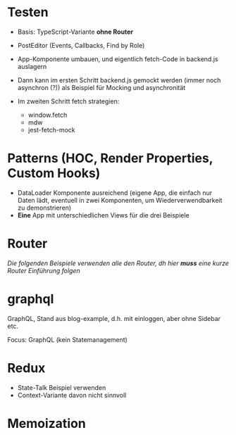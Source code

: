 # Testen

- Basis: TypeScript-Variante **ohne Router**
- PostEditor (Events, Callbacks, Find by Role)
- App-Komponente umbauen, und eigentlich fetch-Code in backend.js auslagern
- Dann kann im ersten Schritt backend.js gemockt werden (immer noch asynchron (?)) als Beispiel für Mocking und asynchronität
- Im zweiten Schritt fetch strategien:

  - window.fetch
  - mdw
  - jest-fetch-mock

# Patterns (HOC, Render Properties, Custom Hooks)

- DataLoader Komponente ausreichend (eigene App, die einfach nur Daten lädt, eventuell in zwei Komponenten, um Wiederverwendbarkeit zu demonstrieren)
- **Eine** App mit unterschiedlichen Views für die drei Beispiele

# Router

_Die folgenden Beispiele verwenden alle den Router, dh hier **muss** eine kurze Router Einführung folgen_

# graphql

GraphQL, Stand aus blog-example, d.h. mit einloggen, aber ohne Sidebar etc.

Focus: GraphQL (kein Statemanagement)

# Redux

- State-Talk Beispiel verwenden
- Context-Variante davon nicht sinnvoll

# Memoization

